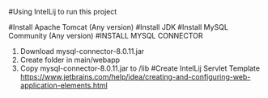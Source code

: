 #Using IntelLij to run this project

#Install Apache Tomcat (Any version)
#Install JDK
#Install MySQL Community (Any version)
#INSTALL MYSQL CONNECTOR
1. Download mysql-connector-8.0.11.jar
2. Create <lib> folder in main/webapp
3. Copy mysql-connector-8.0.11.jar to /lib
#Create IntelLij Servlet Template
https://www.jetbrains.com/help/idea/creating-and-configuring-web-application-elements.html

